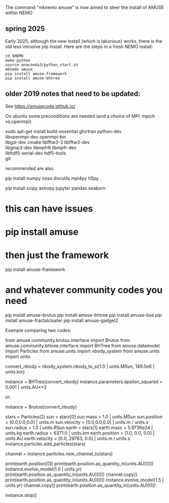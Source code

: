 The command "mknemo amuse" is now aimed to steer the install of AMUSE within NEMO

## spring 2025

Early 2025, although the new install (which is laborious) works, there is the old
less intrusive pip install.  Here are the steps in a fresh NEMO install:

```
cd $NEMO
make python
source anaconda3/python_start.sh
mknemo amuse
pip install amuse-framework
pip install amuse-bhtree
```

## older 2019 notes that need to be updated:

See https://amusecode.github.io/

On ubuntu some preconditions are needed (and a choice of MPI:  mpich vs.openmpi)

sudo apt-get install build-essential gfortran python-dev \
  libopenmpi-dev openmpi-bin \
  libgsl-dev cmake libfftw3-3 libfftw3-dev \
  libgmp3-dev libmpfr6 libmpfr-dev \
  libhdf5-serial-dev hdf5-tools \
  git

recommended are also

pip install numpy nose docutils mpi4py h5py

pip install scipy astropy jupyter pandas seaborn

# this can have issues
# pip install amuse

# then just the framework
pip install amuse-framework

# and whatever community codes you need

pip install amuse-brutus
pip install amuse-bhtree
pip install amuse-bse
pip install amuse-fractalcluster 
pip install amuse-gadget2 


Example comparing two codes:

from amuse.community.brutus.interface import Brutus
from amuse.community.bhtree.interface import BHTree
from amuse.datamodel import Particles
from amuse.units import nbody_system
from amuse.units import units

convert_nbody = nbody_system.nbody_to_si(1.0 | units.MSun, 149.5e6 | units.km)


instance = BHTree(convert_nbody)
instance.parameters.epsilon_squared = 0.001 | units.AU**2

or:

instance = Brutus(convert_nbody)


stars = Particles(2)
sun = stars[0]
sun.mass = 1.0 | units.MSun
sun.position = [0.0,0.0,0.0] | units.m
sun.velocity = [0.0,0.0,0.0] | units.m / units.s
sun.radius = 1.0 | units.RSun
earth = stars[1]
earth.mass = 5.9736e24 | units.kg
earth.radius = 6371.0 | units.km 
earth.position = [1.0, 0.0, 0.0] | units.AU
earth.velocity = [0.0, 29783, 0.0] | units.m / units.s
instance.particles.add_particles(stars)

channel = instance.particles.new_channel_to(stars)

print(earth.position[0])
print(earth.position.as_quantity_in(units.AU)[0])
instance.evolve_model(1.0 | units.yr)
print(earth.position.as_quantity_in(units.AU)[0])
channel.copy()
print(earth.position.as_quantity_in(units.AU)[0])
instance.evolve_model(1.5 | units.yr)
channel.copy()
print(earth.position.as_quantity_in(units.AU)[0])

instance.stop()


